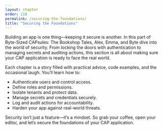 ```yaml
---
layout: chapter
order: 110
permalink: /securing-the-foundations/
title: "Securing the Foundations"
---
```


Building an app is one thing—keeping it secure is another. In this part of Byte-Sized CAPsules: The Bookshop Tales, Alex, Emma, and Byte dive into the world of security. From locking the doors with authentication to managing secrets and auditing actions, this section is all about making sure your CAP application is ready to face the real world.

Each chapter is a story filled with practical advice, code examples, and the occasional laugh. You’ll learn how to:

- Authenticate users and control access.
- Define roles and permissions.
- Isolate tenants and protect data.
- Manage secrets and credentials securely.
- Log and audit actions for accountability.
- Harden your app against real-world threats.

Security isn’t just a feature—it’s a mindset. So grab your coffee, open your editor, and let’s secure the foundations of your CAP application.
